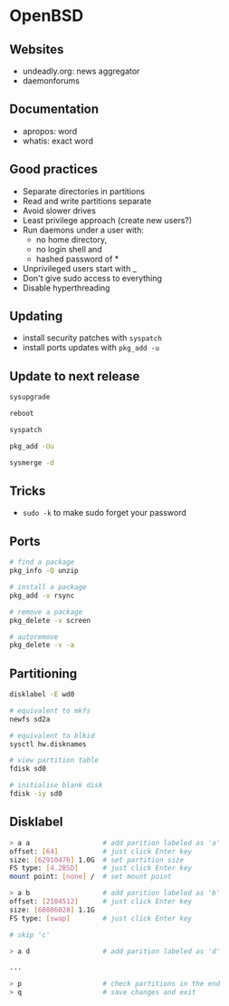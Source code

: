 # OpenBSD

## Websites

* undeadly.org: news aggregator
* daemonforums

## Documentation

* apropos: word
* whatis: exact word

## Good practices

* Separate directories in partitions
* Read and write partitions separate
* Avoid slower drives
* Least privilege approach (create new users?)
* Run daemons under a user with:
	* no home directory,
	* no login shell and
	* hashed password of \*
* Unprivileged users start with _
* Don't give sudo access to everything
* Disable hyperthreading

## Updating

* install security patches with `syspatch`
* install ports updates with `pkg_add -u`

## Update to next release

```sh
sysupgrade

reboot

syspatch

pkg_add -Uu

sysmerge -d
```

## Tricks

* `sudo -k` to make sudo forget your password

## Ports

```sh
# find a package
pkg_info -Q unzip

# install a package
pkg_add -v rsync

# remove a package
pkg_delete -v screen

# autoremove
pkg_delete -v -a
```

## Partitioning

```sh
disklabel -E wd0

# equivalent to mkfs
newfs sd2a

# equivalent to blkid
sysctl hw.disknames

# view partition table
fdisk sd0

# initialise blank disk
fdisk -iy sd0
```

## Disklabel

```sh
> a a                  # add parition labeled as 'a'
offset: [64]           # just click Enter key
size: [62910476] 1.0G  # set partition size
FS type: [4.2BSD]      # just click Enter key
mount point: [none] /  # set mount point

> a b                  # add parition labeled as 'b'
offset: [2104512]      # just click Enter key
size: [60806028] 1.1G
FS type: [swap]        # just click Enter key

# skip 'c'

> a d                  # add parition labeled as 'd'

...

> p                    # check partitions in the end
> q                    # save changes and exit
```